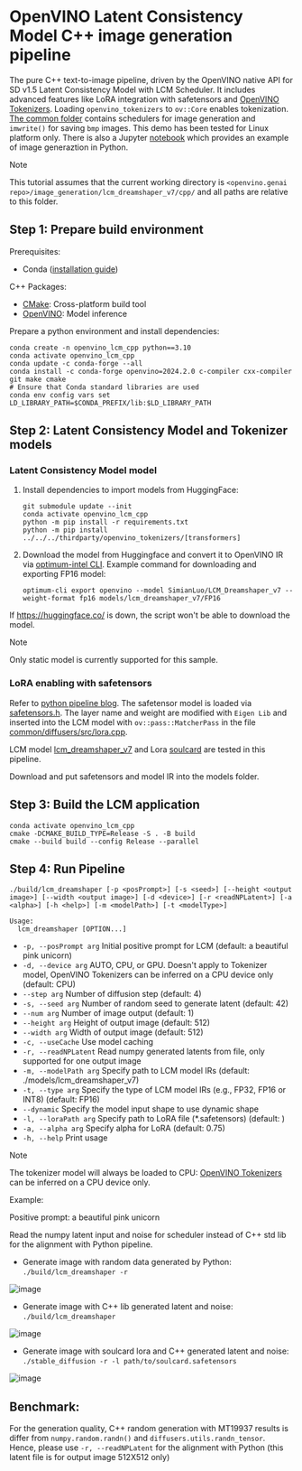 # OpenVINO Latent Consistency Model C++ image generation  pipeline
The pure C++ text-to-image pipeline, driven by the OpenVINO native API for SD v1.5 Latent Consistency Model with LCM Scheduler. It includes advanced features like LoRA integration with safetensors and [OpenVINO Tokenizers](https://github.com/openvinotoolkit/openvino_tokenizers). Loading `openvino_tokenizers` to `ov::Core` enables tokenization. [The common folder](../../common/) contains schedulers for image generation and `imwrite()` for saving `bmp` images. This demo has been tested for Linux platform only. There is also a Jupyter [notebook](https://github.com/openvinotoolkit/openvino_notebooks/blob/latest/notebooks/latent-consistency-models-image-generation/lcm-lora-controlnet.ipynb) which provides an example of image generaztion in Python.

> [!NOTE]
> This tutorial assumes that the current working directory is `<openvino.genai repo>/image_generation/lcm_dreamshaper_v7/cpp/` and all paths are relative to this folder.

## Step 1: Prepare build environment

Prerequisites:
- Conda ([installation guide](https://conda.io/projects/conda/en/latest/user-guide/install/index.html))

C++ Packages:
* [CMake](https://cmake.org/download/): Cross-platform build tool
* [OpenVINO](https://docs.openvino.ai/2024/get-started/install-openvino.html): Model inference

Prepare a python environment and install dependencies:
```shell
conda create -n openvino_lcm_cpp python==3.10
conda activate openvino_lcm_cpp
conda update -c conda-forge --all
conda install -c conda-forge openvino=2024.2.0 c-compiler cxx-compiler git make cmake
# Ensure that Conda standard libraries are used
conda env config vars set LD_LIBRARY_PATH=$CONDA_PREFIX/lib:$LD_LIBRARY_PATH
```

## Step 2: Latent Consistency Model and Tokenizer models

### Latent Consistency Model model

1. Install dependencies to import models from HuggingFace:

    ```shell
    git submodule update --init
    conda activate openvino_lcm_cpp
    python -m pip install -r requirements.txt
    python -m pip install ../../../thirdparty/openvino_tokenizers/[transformers]
    ```

2. Download the model from Huggingface and convert it to OpenVINO IR via [optimum-intel CLI](https://github.com/huggingface/optimum-intel). Example command for downloading and exporting FP16 model:

    `optimum-cli export openvino --model SimianLuo/LCM_Dreamshaper_v7 --weight-format fp16 models/lcm_dreamshaper_v7/FP16`

If https://huggingface.co/ is down, the script won't be able to download the model.

> [!NOTE]
> Only static model is currently supported for this sample.

### LoRA enabling with safetensors

Refer to [python pipeline blog](https://blog.openvino.ai/blog-posts/enable-lora-weights-with-stable-diffusion-controlnet-pipeline).
The safetensor model is loaded via [safetensors.h](https://github.com/hsnyder/safetensors.h). The layer name and weight are modified with `Eigen Lib` and inserted into the LCM model with `ov::pass::MatcherPass` in the file [common/diffusers/src/lora.cpp](https://github.com/openvinotoolkit/openvino.genai/blob/master/image_generation/common/diffusers/src/lora.cpp).

LCM model [lcm_dreamshaper_v7](https://huggingface.co/SimianLuo/LCM_Dreamshaper_v7) and Lora [soulcard](https://civitai.com/models/67927?modelVersionId=72591) are tested in this pipeline.

Download and put safetensors and model IR into the models folder.

## Step 3: Build the LCM application

```shell
conda activate openvino_lcm_cpp
cmake -DCMAKE_BUILD_TYPE=Release -S . -B build
cmake --build build --config Release --parallel
```

## Step 4: Run Pipeline
```shell
./build/lcm_dreamshaper [-p <posPrompt>] [-s <seed>] [--height <output image>] [--width <output image>] [-d <device>] [-r <readNPLatent>] [-a <alpha>] [-h <help>] [-m <modelPath>] [-t <modelType>]

Usage:
  lcm_dreamshaper [OPTION...]
```

* `-p, --posPrompt arg` Initial positive prompt for LCM (default: a beautiful pink unicorn)
* `-d, --device arg`    AUTO, CPU, or GPU. Doesn't apply to Tokenizer model, OpenVINO Tokenizers can be inferred on a CPU device only (default: CPU)
* `--step arg`          Number of diffusion step (default: 4)
* `-s, --seed arg`      Number of random seed to generate latent (default: 42)
* `--num arg`           Number of image output (default: 1)
* `--height arg`        Height of output image (default: 512)
* `--width arg`         Width of output image (default: 512)
* `-c, --useCache`      Use model caching
* `-r, --readNPLatent`  Read numpy generated latents from file, only supported for one output image
* `-m, --modelPath arg` Specify path to LCM model IRs (default: ./models/lcm_dreamshaper_v7)
* `-t, --type arg`      Specify the type of LCM model IRs (e.g., FP32, FP16 or INT8) (default: FP16)
* `--dynamic`           Specify the model input shape to use dynamic shape
* `-l, --loraPath arg`  Specify path to LoRA file (*.safetensors) (default: )
* `-a, --alpha arg`     Specify alpha for LoRA (default: 0.75)
* `-h, --help`          Print usage

> [!NOTE]
> The tokenizer model will always be loaded to CPU: [OpenVINO Tokenizers](https://github.com/openvinotoolkit/openvino_tokenizers) can be inferred on a CPU device only.

Example:

Positive prompt: a beautiful pink unicorn

Read the numpy latent input and noise for scheduler instead of C++ std lib for the alignment with Python pipeline.

* Generate image with random data generated by Python: `./build/lcm_dreamshaper -r`

![image](./python_random.bmp)

* Generate image with C++ lib generated latent and noise: `./build/lcm_dreamshaper`

![image](./cpp_random.bmp)

* Generate image with soulcard lora and C++ generated latent and noise: `./stable_diffusion -r -l path/to/soulcard.safetensors`

![image](./lora_cpp_random.bmp)

## Benchmark:

For the generation quality, C++ random generation with MT19937 results is differ from `numpy.random.randn()` and `diffusers.utils.randn_tensor`. Hence, please use `-r, --readNPLatent` for the alignment with Python (this latent file is for output image 512X512 only)
